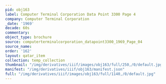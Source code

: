 ```yaml
---
pid: obj163
label: Computer Terminal Corporation Data Point 3300 Page 4
company: Computer Terminal Corporation
_date: '1969'
decade: 60s
commentary:
object_type: brochure
source: computerterminalcorporation_datapoint3300_1969_Page_04
source_name:
order: '162'
layout: qatar_item
collection: temp_collection
thumbnail: "/img/derivatives/iiif/images/obj163/full/250,/0/default.jpg"
manifest: "/img/derivatives/iiif/obj163/manifest.json"
full: "/img/derivatives/iiif/images/obj163/full/1140,/0/default.jpg"
---
```

